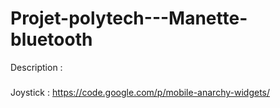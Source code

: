 # Projet-polytech---Manette-bluetooth

Description : 

#####

Joystick : https://code.google.com/p/mobile-anarchy-widgets/ 
